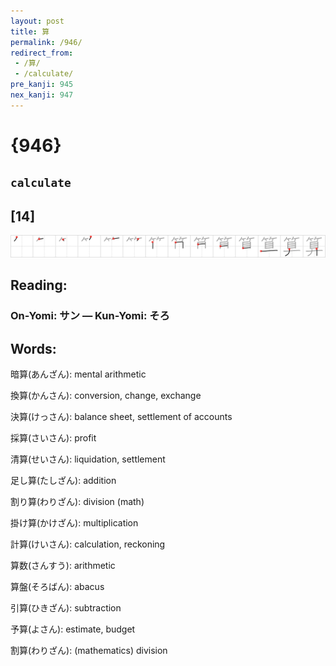 ```yaml
---
layout: post
title: 算
permalink: /946/
redirect_from:
 - /算/
 - /calculate/
pre_kanji: 945
nex_kanji: 947
---
```


# {946}

## `calculate`

## [14]

<div class="stroke"><img src="../images/E7AE97.png" /></div>

## Reading:

### On-Yomi: サン &mdash; Kun-Yomi: そろ

## Words:

暗算(あんざん): mental arithmetic

換算(かんさん): conversion, change, exchange

決算(けっさん): balance sheet, settlement of accounts

採算(さいさん): profit

清算(せいさん): liquidation, settlement

足し算(たしざん): addition

割り算(わりざん): division (math)

掛け算(かけざん): multiplication

計算(けいさん): calculation, reckoning

算数(さんすう): arithmetic

算盤(そろばん): abacus

引算(ひきざん): subtraction

予算(よさん): estimate, budget

割算(わりざん): (mathematics) division
